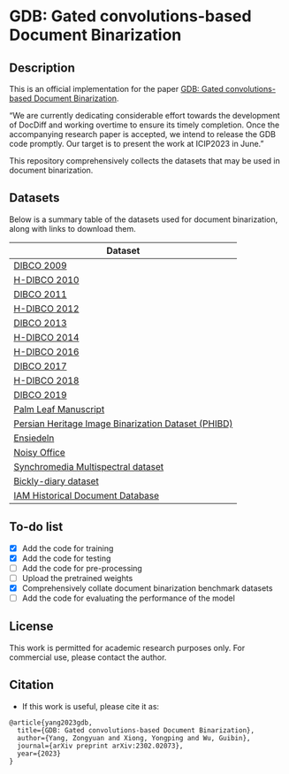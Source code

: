 # GDB: Gated convolutions-based Document Binarization
## Description
This is an official implementation for the paper [GDB: Gated convolutions-based Document Binarization](https://arxiv.org/abs/2302.02073).

“We are currently dedicating considerable effort towards the development of DocDiff and working overtime to ensure its timely completion. Once the accompanying research paper is accepted, we intend to release the GDB code promptly. Our target is to present the work at ICIP2023 in June.”

This repository comprehensively collects the datasets that may be used in document binarization.
## Datasets

Below is a summary table of the datasets used for document binarization, along with links to download them.


| Dataset                                                                                                                                                      |
|--------------------------------------------------------------------------------------------------------------------------------------------------------------|
| [DIBCO 2009](http://users.iit.demokritos.gr/~bgat/DIBCO2009/benchmark/)                                                                                      |
| [H-DIBCO 2010](http://users.iit.demokritos.gr/~bgat/H-DIBCO2010/benchmark/)                                                                                  |
| [DIBCO 2011](http://utopia.duth.gr/~ipratika/DIBCO2011/benchmark/)                                                                                           |
| [H-DIBCO 2012](http://utopia.duth.gr/~ipratika/HDIBCO2012/benchmark/)                                                                                        |
| [DIBCO 2013](http://utopia.duth.gr/~ipratika/DIBCO2013/benchmark/)                                                                                           |
| [H-DIBCO 2014](http://users.iit.demokritos.gr/~bgat/HDIBCO2014/benchmark/)                                                                                   |
| [H-DIBCO 2016](http://vc.ee.duth.gr/h-dibco2016/benchmark/)                                                                                                  |
| [DIBCO 2017](http://vc.ee.duth.gr/dibco2017/benchmark/)                                                                                                      |
| [H-DIBCO 2018](https://vc.ee.duth.gr/h-dibco2018/benchmark/)                                                                                                 |
| [DIBCO 2019](https://vc.ee.duth.gr/dibco2019/benchmark/)                                                                                                     |
| [Palm Leaf Manuscript](http://amadi.univ-lr.fr/ICFHR2016_Contest/)                                                                                           |
| [Persian Heritage Image Binarization Dataset (PHIBD)](http://www.iapr-tc11.org/mediawiki/index.php/Persian_Heritage_Image_Binarization_Dataset_(PHIBD_2012)) |
| [Ensiedeln](http://www.e-codices.unifr.ch/en/sbe/0611/)                                                                                                      |
| [Noisy Office](https://archive.ics.uci.edu/ml/datasets/NoisyOffice)                                                                                          |
| [Synchromedia Multispectral dataset](https://tc11.cvc.uab.es/datasets/SMADI_1)                                                                               |
| [Bickly-diary dataset](https://github.com/vqnhat/DSN-Binarization/files/2793688/original_gt_labeled.zip)                                                     |
| [IAM Historical Document Database](https://fki.tic.heia-fr.ch/databases/iam-historical-document-database)                                                    |


## To-do list
- [x] Add the code for training
- [x] Add the code for testing
- [ ] Add the code for pre-processing
- [ ] Upload the pretrained weights
- [x] Comprehensively collate document binarization benchmark datasets
- [ ] Add the code for evaluating the performance of the model
## License
This work is permitted for academic research purposes only. For commercial use, please contact the author. 
## Citation
- If this work is useful, please cite it as: 
```
@article{yang2023gdb,
  title={GDB: Gated convolutions-based Document Binarization},
  author={Yang, Zongyuan and Xiong, Yongping and Wu, Guibin},
  journal={arXiv preprint arXiv:2302.02073},
  year={2023}
}
```

